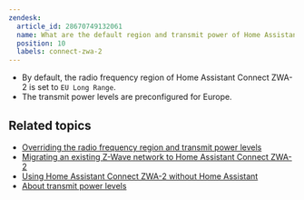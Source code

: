 ```yaml
---
zendesk:
  article_id: 28670749132061
  name: What are the default region and transmit power of Home Assistant Connect ZWA-2?
  position: 10
  labels: connect-zwa-2
---
```


- By default, the radio frequency region of Home Assistant Connect ZWA-2 is set to `EU Long Range`.
- The transmit power levels are preconfigured for Europe.

## Related topics

- [Overriding the radio frequency region and transmit power levels](/hc/en-us/articles/29059418289821)
- [Migrating an existing Z-Wave network to Home Assistant Connect ZWA-2](/hc/en-us/articles/29529265751965)
- [Using Home Assistant Connect ZWA-2 without Home Assistant](/hc/en-us/articles/29447110878493)
- [About transmit power levels](/hc/en-us/articles/29081378073501)
